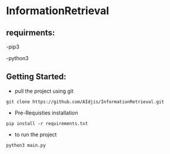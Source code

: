# InformationRetrieval

## requirments:
-pip3

-python3

## Getting Started:
- pull the project using git
```
git clone https://github.com/AIdjis/InformationRetrieval.git
   ```

- Pre-Requisties installation
```
pip install -r requirements.txt
   ```
- to run the project
```
python3 main.py
   ```
